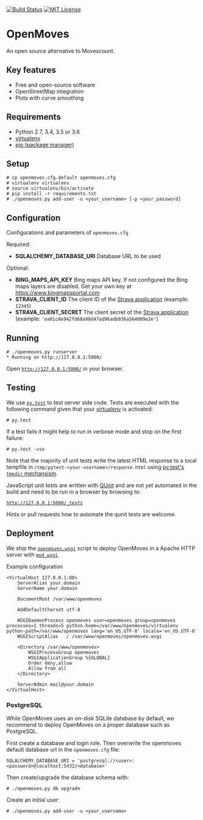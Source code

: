 [![Build Status](https://travis-ci.org/bwaldvogel/openmoves.png?branch=master)](https://travis-ci.org/bwaldvogel/openmoves)
[![MIT License](https://img.shields.io/github/license/bwaldvogel/openmoves.svg)](https://opensource.org/licenses/MIT)

# OpenMoves #
An open source alternative to Movescount.


## Key features ##
 - Free and open-source software
 - OpenStreetMap integration
 - Plots with curve smoothing


## Requirements ##
 - Python 2.7, 3.4, 3.5 or 3.6
 - [virtualenv][virtualenv]
 - [pip (package manager)][pip]


## Setup ##

```
# cp openmoves.cfg.default openmoves.cfg
# virtualenv virtualenv
# source virtualenv/bin/activate
# pip install -r requirements.txt
# ./openmoves.py add-user -u <your_username> [-p <your_password]
```

## Configuration

Configurations and parameters of `openmoves.cfg`

Required:
* __SQLALCHEMY_DATABASE_URI__ Database URL to be used

Optional:
* __BING_MAPS_API_KEY__ Bing maps API key. If not configured the Bing maps layers are disabled. Get your own key at https://www.bingmapsportal.com
* __STRAVA_CLIENT_ID__ The client ID of the [Strava application][strava-application] (example: `12345`)
* __STRAVA_CLIENT_SECRET__ The client secret of the [Strava application][strava-application] (example: `'ea01c8e942fd68a98d47ad96adb936a564089e2e'`)


## Running ##
```
# ./openmoves.py runserver
* Running on http://127.0.0.1:5000/
```

Open [`http://127.0.0.1:5000/`](http://127.0.0.1:5000/) in your browser.


## Testing ##

We use [`py.test`][pytest] to test server side code. Tests are executed with the following command given that your [virtualenv][virtualenv] is activated:
```
# py.test
```

If a test fails it might help to run in verbose mode and stop on the first failure:
```
# py.test -vsx
```

Note that the majority of unit tests write the latest HTML response to a local tempfile in `/tmp/pytest-<your-username>/response.html` using [py.test's `tmpdir` mechansism][pytest-tmpdir].

JavaScript unit tests are written with [QUnit][qunit] and are not yet automated in the build and need to be run in a browser by browsing to:

[`http://127.0.0.1:5000/_tests`](http://127.0.0.1/_tests)

Hints or pull requests how to automate the qunit tests are welcome.


## Deployment ##

We ship the [`openmoves.wsgi`][openmoves.wsgi] script to deploy OpenMoves in a Apache HTTP server with [`mod_wsgi`][modwsgi].

Example configuration
```
<VirtualHost 127.0.0.1:80>
    ServerAlias your.domain
    ServerName your.domain

    DocumentRoot /var/www/openmoves

    AddDefaultCharset utf-8

    WSGIDaemonProcess openmoves user=openmoves group=openmoves processes=1 threads=5 python-home=/var/www/openmoves/virtualenv python-path=/var/www/openmoves lang='en_US.UTF-8' locale='en_US.UTF-8'
    WSGIScriptAlias   / /var/www/openmoves/openmoves.wsgi

    <Directory /var/www/openmoves>
        WSGIProcessGroup openmoves
        WSGIApplicationGroup %{GLOBAL}
        Order deny,allow
        Allow from all
    </Directory>

    ServerAdmin mail@your.domain
</VirtualHost>
```

### PostgreSQL ###

While OpenMoves uses an on-disk SQLite database by default, we recommend to
deploy OpenMoves on a proper database such as PostgreSQL.

First create a database and login role.
Then overwrite the openmoves default database url in the `openmoves.cfg` file:

```
SQLALCHEMY_DATABASE_URI = 'postgresql://<user>:<password>@localhost:5432/<database>'
```

Then create/upgrade the database schema with:
```
# ./openmoves.py db upgrade
```

Create an initial user:
```
# ./openmoves.py add-user -u <your_username>
```


[pip]: http://en.wikipedia.org/wiki/Pip_%28package_manager%29
[virtualenv]: https://virtualenv.readthedocs.org/en/latest/
[openmoves.wsgi]: https://github.com/bwaldvogel/openmoves/blob/master/openmoves.wsgi
[modwsgi]: https://code.google.com/p/modwsgi/
[pytest]: https://pytest.org/
[pytest-tmpdir]: https://pytest.org/latest/tmpdir.html
[qunit]: https://qunitjs.com/
[strava-application]: https://www.strava.com/settings/api
